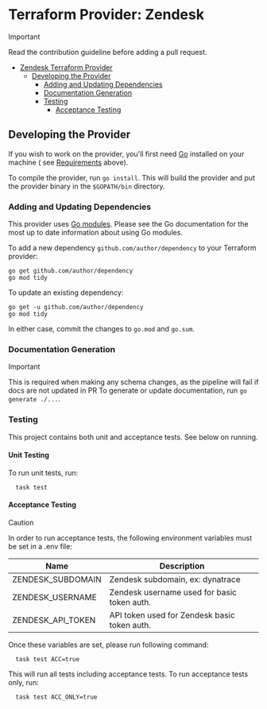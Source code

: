 # Terraform Provider: Zendesk

> [!IMPORTANT]  
> Read the contribution guideline before adding a pull request.

<!-- TOC -->
* [Zendesk Terraform Provider](#zendesk-terraform-provider)
  * [Developing the Provider](#developing-the-provider)
    * [Adding and Updating Dependencies](#adding-and-updating-dependencies)
    * [Documentation Generation](#documentation-generation)
    * [Testing](#testing)
      * [Acceptance Testing](#acceptance-testing)
<!-- TOC -->

## Developing the Provider

If you wish to work on the provider, you'll first need [Go](http://www.golang.org) installed on your machine (
see [Requirements](#requirements) above).

To compile the provider, run `go install`. This will build the provider and put the provider binary in the `$GOPATH/bin`
directory.

### Adding and Updating Dependencies

This provider uses [Go modules](https://github.com/golang/go/wiki/Modules).
Please see the Go documentation for the most up to date information about using Go modules.

To add a new dependency `github.com/author/dependency` to your Terraform provider:

```shell
go get github.com/author/dependency
go mod tidy
```

To update an existing dependency:

```shell
go get -u github.com/author/dependency
go mod tidy
```

In either case, commit the changes to `go.mod` and `go.sum`.

### Documentation Generation

> [!IMPORTANT]
> This is required when making any schema changes, as the pipeline will fail if docs are not updated in PR
> To generate or update documentation, run `go generate ./...`.

### Testing

This project contains both unit and acceptance tests. See below on running.

#### Unit Testing

To run unit tests, run:
```shell
  task test
```

#### Acceptance Testing

> [!CAUTION]
> In order to run acceptance tests, the following environment variables must be set in a .env file:

| Name              | Description                                                                  |
|-------------------|------------------------------------------------------------------------------|
| ZENDESK_SUBDOMAIN | Zendesk subdomain, ex: dynatrace                                             |
| ZENDESK_USERNAME  | Zendesk username used for basic token auth.                                  |
| ZENDESK_API_TOKEN | API token used for Zendesk basic token auth.                                 |

Once these variables are set, please run following command:

```shell
  task test ACC=true
```

This will run all tests including acceptance tests. To run acceptance tests only, run:

```shell
  task test ACC_ONLY=true 
```


